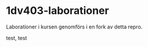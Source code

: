 1dv403-laborationer
===================

Laborationer i kursen genomförs i en fork av detta repro.

test, test
